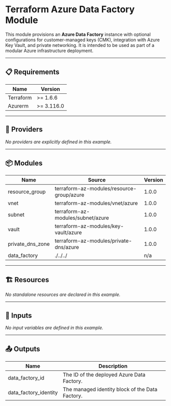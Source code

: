 <!-- BEGIN_TF_DOCS -->

# Terraform Azure Data Factory Module

This module provisions an **Azure Data Factory** instance with optional configurations for customer-managed keys (CMK), integration with Azure Key Vault, and private networking. It is intended to be used as part of a modular Azure infrastructure deployment.

---

## 📋 Requirements

| Name      | Version   |
|-----------|-----------|
| Terraform | >= 1.6.6  |
| Azurerm   | >= 3.116.0|

---

## 🔌 Providers

_No providers are explicitly defined in this example._

---

## 📦 Modules


| Name             | Source                                 | Version  |
|------------------|----------------------------------------|----------|
| resource_group   | terraform-az-modules/resource-group/azure | 1.0.0 |
| vnet             | terraform-az-modules/vnet/azure           | 1.0.0 |
| subnet           | terraform-az-modules/subnet/azure         | 1.0.0 |
| vault            | terraform-az-modules/key-vault/azure      | 1.0.0 |
| private_dns_zone | terraform-az-modules/private-dns/azure    | 1.0.0 |
| data_factory     | ./../../                                  | n/a    |


---


## 🏗️ Resources

_No standalone resources are declared in this example._

---

## 🔧 Inputs

_No input variables are defined in this example._

---

## 📤 Outputs

| Name                    | Description                                         |
|-------------------------|-----------------------------------------------------|
| data_factory_id         | The ID of the deployed Azure Data Factory.         |
| data_factory_identity   | The managed identity block of the Data Factory.    |

<!-- END_TF_DOCS -->
